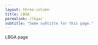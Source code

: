```yaml
---
layout: three-column
title: LBGA
permalink: /lbga/
subtitle: "Some subtitle for this page."
---
```


LBGA page
